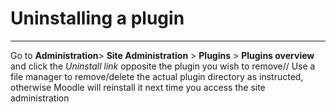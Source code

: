 # Uninstalling a plugin
***

Go to **Administration**> **Site Administration** > **Plugins** > **Plugins overview** and click the _Uninstall link_ opposite the plugin you wish to remove//
Use a file manager to remove/delete the actual plugin directory as instructed, otherwise Moodle will reinstall it next time you access the site administration
